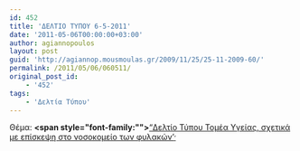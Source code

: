 ```yaml
---
id: 452
title: 'ΔΕΛΤΙΟ ΤΥΠΟΥ 6-5-2011'
date: '2011-05-06T00:00:00+03:00'
author: agiannopoulos
layout: post
guid: 'http://agiannop.mousmoulas.gr/2009/11/25/25-11-2009-60/'
permalink: /2011/05/06/060511/
original_post_id:
    - '452'
tags:
    - 'Δελτία Τύπου'
---
```


Θέμα: **<span style="font-family:""></span>**[“Δελτίο Τύπου Τομέα Υγείας, σχετικά με επίσκεψη στο νοσοκομείο των φυλακών’<span style="font-size:8pt;">‘ </span>](/wp-content/uploads/2009/11/06052011_dt_gia_nosok_filakon.pdf)